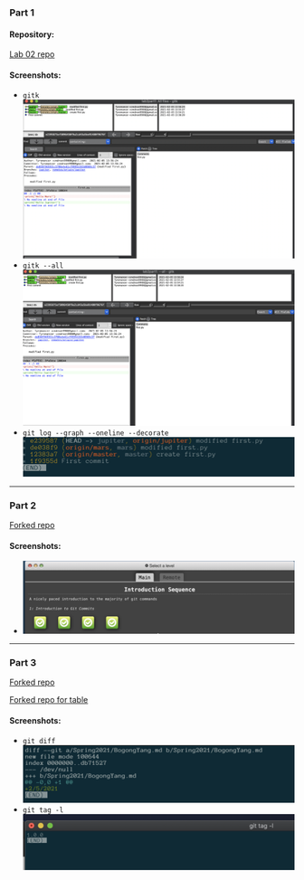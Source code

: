 ### Part 1
#### Repository:
[Lab 02 repo](https://github.com/Tyromancer/OSS-S2021-Lab02)
#### Screenshots:

- `gitk`
    ![](gitk.png)
- `gitk --all`
    ![](gitk_all.png)
- `git log --graph --oneline --decorate`
    ![](git-log.png)
---
### Part 2
[Forked repo](https://github.com/Tyromancer/Spoon-Knife)

#### Screenshots:
- ![](git_branch.png)
---
### Part 3
[Forked repo](https://github.com/Tyromancer/PullReq)

[Forked repo for table](https://github.com/Tyromancer/OSSProjectIdeas)

#### Screenshots:
- `git diff`
    ![](git_diff.png)
- `git tag -l`
    ![](git_tag.png)